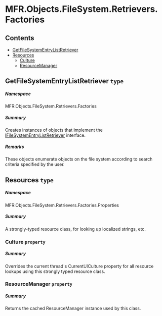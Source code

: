 <a name='assembly'></a>
# MFR.Objects.FileSystem.Retrievers.Factories

## Contents

- [GetFileSystemEntryListRetriever](#T-MFR-Objects-FileSystem-Retrievers-Factories-GetFileSystemEntryListRetriever 'MFR.Objects.FileSystem.Retrievers.Factories.GetFileSystemEntryListRetriever')
- [Resources](#T-MFR-Objects-FileSystem-Retrievers-Factories-Properties-Resources 'MFR.Objects.FileSystem.Retrievers.Factories.Properties.Resources')
  - [Culture](#P-MFR-Objects-FileSystem-Retrievers-Factories-Properties-Resources-Culture 'MFR.Objects.FileSystem.Retrievers.Factories.Properties.Resources.Culture')
  - [ResourceManager](#P-MFR-Objects-FileSystem-Retrievers-Factories-Properties-Resources-ResourceManager 'MFR.Objects.FileSystem.Retrievers.Factories.Properties.Resources.ResourceManager')

<a name='T-MFR-Objects-FileSystem-Retrievers-Factories-GetFileSystemEntryListRetriever'></a>
## GetFileSystemEntryListRetriever `type`

##### Namespace

MFR.Objects.FileSystem.Retrievers.Factories

##### Summary

Creates instances of objects that implement the
[IFileSystemEntryListRetriever](#T-MFR-Objects-FileSystem-Interfaces-IFileSystemEntryListRetriever 'MFR.Objects.FileSystem.Interfaces.IFileSystemEntryListRetriever')
interface.

##### Remarks

These objects enumerate objects on the file system according to search
criteria specified by the user.

<a name='T-MFR-Objects-FileSystem-Retrievers-Factories-Properties-Resources'></a>
## Resources `type`

##### Namespace

MFR.Objects.FileSystem.Retrievers.Factories.Properties

##### Summary

A strongly-typed resource class, for looking up localized strings, etc.

<a name='P-MFR-Objects-FileSystem-Retrievers-Factories-Properties-Resources-Culture'></a>
### Culture `property`

##### Summary

Overrides the current thread's CurrentUICulture property for all
  resource lookups using this strongly typed resource class.

<a name='P-MFR-Objects-FileSystem-Retrievers-Factories-Properties-Resources-ResourceManager'></a>
### ResourceManager `property`

##### Summary

Returns the cached ResourceManager instance used by this class.
